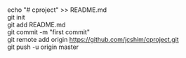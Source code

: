 #
echo "# cproject" >> README.md <br>
git init<br>
git add README.md<br>
git commit -m "first commit"<br>
git remote add origin https://github.com/jcshim/cproject.git<br>
git push -u origin master<br>
